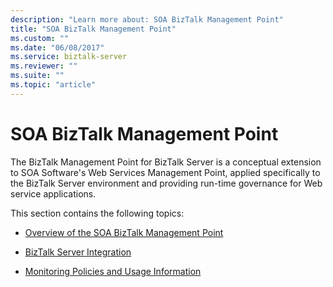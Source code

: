 ```yaml
---
description: "Learn more about: SOA BizTalk Management Point"
title: "SOA BizTalk Management Point"
ms.custom: ""
ms.date: "06/08/2017"
ms.service: biztalk-server
ms.reviewer: ""
ms.suite: ""
ms.topic: "article"
---
```

# SOA BizTalk Management Point
The BizTalk Management Point for BizTalk Server is a conceptual extension to SOA Software's Web Services Management Point, applied specifically to the BizTalk Server environment and providing run-time governance for Web service applications.  
  
 This section contains the following topics:  
  
-   [Overview of the SOA BizTalk Management Point](../esb-toolkit/overview-of-the-soa-biztalk-management-point.md)  
  
-   [BizTalk Server Integration](../esb-toolkit/biztalk-server-integration1.md)  
  
-   [Monitoring Policies and Usage Information](../esb-toolkit/monitoring-policies-and-usage-information.md)
